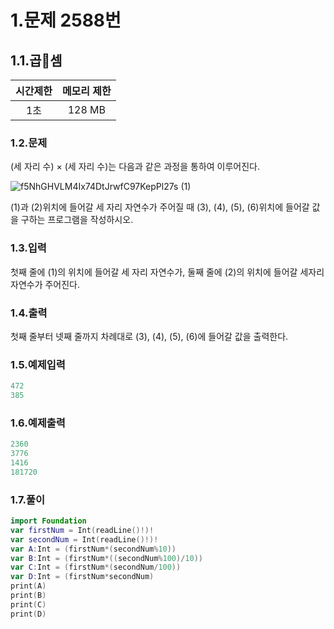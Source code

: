 # 1.문제 2588번

## 1.1.곱셈

시간제한|메모리 제한
|:---:|:---:|
|1초|128 MB

### 1.2.문제
(세 자리 수) × (세 자리 수)는 다음과 같은 과정을 통하여 이루어진다.

![f5NhGHVLM4Ix74DtJrwfC97KepPl27s (1)](https://user-images.githubusercontent.com/45344633/77818833-2fe6d700-7119-11ea-8396-906f5c848aba.png)

(1)과 (2)위치에 들어갈 세 자리 자연수가 주어질 때 (3), (4), (5), (6)위치에 들어갈 값을 구하는 프로그램을 작성하시오.


### 1.3.입력
첫째 줄에 (1)의 위치에 들어갈 세 자리 자연수가, 둘째 줄에 (2)의 위치에 들어갈 세자리 자연수가 주어진다.

### 1.4.출력
첫째 줄부터 넷째 줄까지 차례대로 (3), (4), (5), (6)에 들어갈 값을 출력한다.

### 1.5.예제입력
```swift
472
385
```

### 1.6.예제출력
```swift
2360
3776
1416
181720
 ```

### 1.7.풀이
```swift
import Foundation
var firstNum = Int(readLine()!)!
var secondNum = Int(readLine()!)!
var A:Int = (firstNum*(secondNum%10))
var B:Int = (firstNum*((secondNum%100)/10))
var C:Int = (firstNum*(secondNum/100))
var D:Int = (firstNum*secondNum)
print(A)
print(B)
print(C)
print(D)
```
